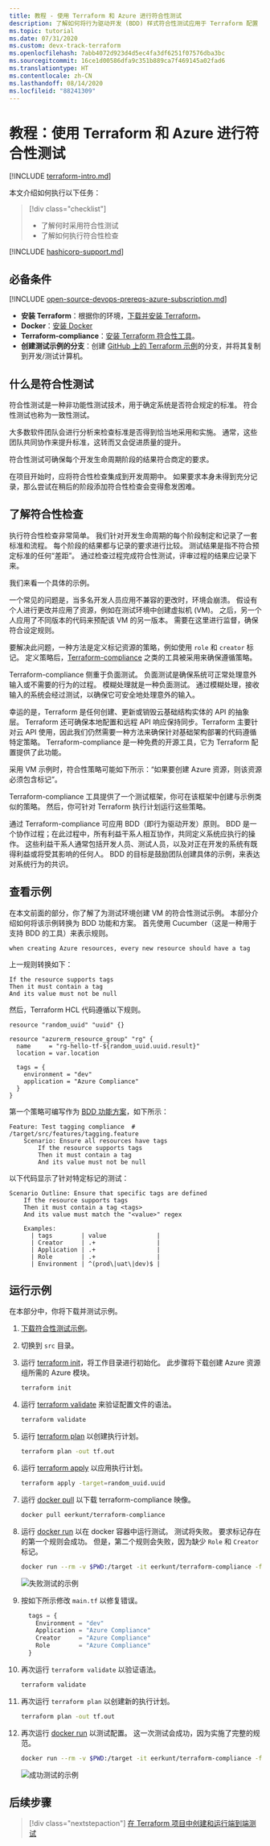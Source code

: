 ```yaml
---
title: 教程 - 使用 Terraform 和 Azure 进行符合性测试
description: 了解如何将行为驱动开发 (BDD) 样式符合性测试应用于 Terraform 配置
ms.topic: tutorial
ms.date: 07/31/2020
ms.custom: devx-track-terraform
ms.openlocfilehash: 7abb4072d923d4d5ec4fa3df6251f07576dba3bc
ms.sourcegitcommit: 16ce1d00586dfa9c351b889ca7f469145a02fad6
ms.translationtype: HT
ms.contentlocale: zh-CN
ms.lasthandoff: 08/14/2020
ms.locfileid: "88241309"
---
```

# <a name="tutorial-compliance-testing-with-terraform-and-azure"></a>教程：使用 Terraform 和 Azure 进行符合性测试

[!INCLUDE [terraform-intro.md](includes/terraform-intro.md)]

本文介绍如何执行以下任务：

> [!div class="checklist"]
> * 了解何时采用符合性测试
> * 了解如何执行符合性检查

[!INCLUDE [hashicorp-support.md](includes/hashicorp-support.md)]

## <a name="prerequisites"></a>必备条件

[!INCLUDE [open-source-devops-prereqs-azure-subscription.md](../includes/open-source-devops-prereqs-azure-subscription.md)]
- **安装 Terraform**：根据你的环境，[下载并安装 Terraform](https://www.terraform.io/downloads.html)。
- **Docker**：[安装 Docker](https://docs.docker.com/get-docker/)
- **Terraform-compliance**：[安装 Terraform 符合性工具](https://terraform-compliance.com/pages/installation/docker)。
- **创建测试示例的分支**：创建 [GitHub 上的 Terraform 示例](https://github.com/Azure/terraform)的分支，并将其复制到开发/测试计算机。

## <a name="what-is-compliance-testing"></a>什么是符合性测试

符合性测试是一种非功能性测试技术，用于确定系统是否符合规定的标准。 符合性测试也称为一致性测试。

大多数软件团队会进行分析来检查标准是否得到恰当地采用和实施。 通常，这些团队共同协作来提升标准，这转而又会促进质量的提升。

符合性测试可确保每个开发生命周期阶段的结果符合商定的要求。

在项目开始时，应将符合性检查集成到开发周期中。 如果要求本身未得到充分记录，那么尝试在稍后的阶段添加符合性检查会变得愈发困难。

## <a name="understanding-compliance-checks"></a>了解符合性检查

执行符合性检查非常简单。 我们针对开发生命周期的每个阶段制定和记录了一套标准和流程。 每个阶段的结果都与记录的要求进行比较。 测试结果是指不符合预定标准的任何“差距”。 通过检查过程完成符合性测试，评审过程的结果应记录下来。

我们来看一个具体的示例。

一个常见的问题是，当多名开发人员应用不兼容的更改时，环境会崩溃。 假设有个人进行更改并应用了资源，例如在测试环境中创建虚拟机 (VM)。 之后，另一个人应用了不同版本的代码来预配该 VM 的另一版本。 需要在这里进行监督，确保符合设定规则。

要解决此问题，一种方法是定义标记资源的策略，例如使用 `role` 和 `creator` 标记。 定义策略后，[Terraform-compliance](https://terraform-compliance.com) 之类的工具被采用来确保遵循策略。

Terraform-compliance 侧重于负面测试。 负面测试是确保系统可正常处理意外输入或不需要的行为的过程。 模糊处理就是一种负面测试。 通过模糊处理，接收输入的系统会经过测试，以确保它可安全地处理意外的输入。

幸运的是，Terraform 是任何创建、更新或销毁云基础结构实体的 API 的抽象层。 Terraform 还可确保本地配置和远程 API 响应保持同步。Terraform 主要针对云 API 使用，因此我们仍然需要一种方法来确保针对基础架构部署的代码遵循特定策略。 Terraform-compliance 是一种免费的开源工具，它为 Terraform 配置提供了此功能。

采用 VM 示例时，符合性策略可能如下所示：“如果要创建 Azure 资源，则该资源必须包含标记”。

Terraform-compliance 工具提供了一个测试框架，你可在该框架中创建与示例类似的策略。 然后，你可针对 Terraform 执行计划运行这些策略。

通过 Terraform-compliance 可应用 BDD（即行为驱动开发）原则。 BDD 是一个协作过程；在此过程中，所有利益干系人相互协作，共同定义系统应执行的操作。 这些利益干系人通常包括开发人员、测试人员，以及对正在开发的系统有既得利益或将受其影响的任何人。 BDD 的目标是鼓励团队创建具体的示例，来表达对系统行为的共识。

## <a name="looking-at-an-example"></a>查看示例

在本文前面的部分，你了解了为测试环境创建 VM 的符合性测试示例。 本部分介绍如何将该示例转换为 BDD 功能和方案。 首先使用 Cucumber（这是一种用于支持 BDD 的工具）来表示规则。

```Cucumber
when creating Azure resources, every new resource should have a tag
```

上一规则转换如下：

```Cucumber
If the resource supports tags
Then it must contain a tag
And its value must not be null
```

然后，Terraform HCL 代码遵循以下规则。

```hcl
resource "random_uuid" "uuid" {}

resource "azurerm_resource_group" "rg" {
  name     = "rg-hello-tf-${random_uuid.uuid.result}"
  location = var.location

  tags = {
    environment = "dev"
    application = "Azure Compliance"
  } 
}
```

第一个策略可编写作为 [BDD 功能方案](https://cucumber.io/docs/gherkin/reference/)，如下所示：

```Cucumber
Feature: Test tagging compliance  # /target/src/features/tagging.feature
    Scenario: Ensure all resources have tags
        If the resource supports tags
        Then it must contain a tag
        And its value must not be null
```

以下代码显示了针对特定标记的测试：

```Cucumber
Scenario Outline: Ensure that specific tags are defined
    If the resource supports tags
    Then it must contain a tag <tags>
    And its value must match the "<value>" regex

    Examples:
      | tags        | value              |
      | Creator     | .+                 |
      | Application | .+                 |
      | Role        | .+                 |
      | Environment | ^(prod\|uat\|dev)$ |
```

## <a name="running-the-sample"></a>运行示例

在本部分中，你将下载并测试示例。

1. [下载符合性测试示例](https://github.com/Azure/terraform/tree/master/samples/compliance-testing)。

1. 切换到 `src` 目录。

1. 运行 [terraform init](https://www.terraform.io/docs/commands/init.html)，将工作目录进行初始化。 此步骤将下载创建 Azure 资源组所需的 Azure 模块。

    ```bash
    terraform init
    ```
    
1. 运行 [terraform validate](https://www.terraform.io/docs/commands/validate.html) 来验证配置文件的语法。

    ```bash
    terraform validate
    ```
    
1. 运行 [terraform plan](https://www.terraform.io/docs/commands/plan.html) 以创建执行计划。

    ```bash
    terraform plan -out tf.out
    ```
    
1. 运行 [terraform apply](https://www.terraform.io/docs/commands/apply.html) 以应用执行计划。

    ```bash
    terraform apply -target=random_uuid.uuid
    ```
    
1. 运行 [docker pull](https://docs.docker.com/engine/reference/commandline/pull/) 以下载 terraform-compliance 映像。

    ```bash
    docker pull eerkunt/terraform-compliance
    ```
    
1. 运行 [docker run](https://docs.docker.com/engine/reference/commandline/run/) 以在 docker 容器中运行测试。 测试将失败。 要求标记存在的第一个规则会成功。 但是，第二个规则会失败，因为缺少 `Role` 和 `Creator` 标记。

    ```bash
    docker run --rm -v $PWD:/target -it eerkunt/terraform-compliance -f features -p tf.out
    ```
    
    ![失败测试的示例](media/best-practices-compliance-testing/best-practices-compliance-testing-tagging-fail.png)

1. 按如下所示修改 `main.tf` 以修复错误。

    ```terraform
      tags = {
        Environment = "dev"
        Application = "Azure Compliance"
        Creator     = "Azure Compliance"
        Role        = "Azure Compliance"
      } 
    
    ```
    
1. 再次运行 `terraform validate` 以验证语法。

    ```bash
    terraform validate
    ```
    
1. 再次运行 `terraform plan` 以创建新的执行计划。

    ```bash
    terraform plan -out tf.out
    ```
    
1. 再次运行 [docker run](https://docs.docker.com/engine/reference/commandline/run/) 以测试配置。 这一次测试会成功，因为实施了完整的规范。

    ```bash
    docker run --rm -v $PWD:/target -it eerkunt/terraform-compliance -f features -p tf.out
    ```

    ![成功测试的示例](media/best-practices-compliance-testing/best-practices-compliance-testing-tagging-succeed.png)

## <a name="next-steps"></a>后续步骤

> [!div class="nextstepaction"]
> [在 Terraform 项目中创建和运行端到端测试](best-practices-end-to-end-testing.md)
